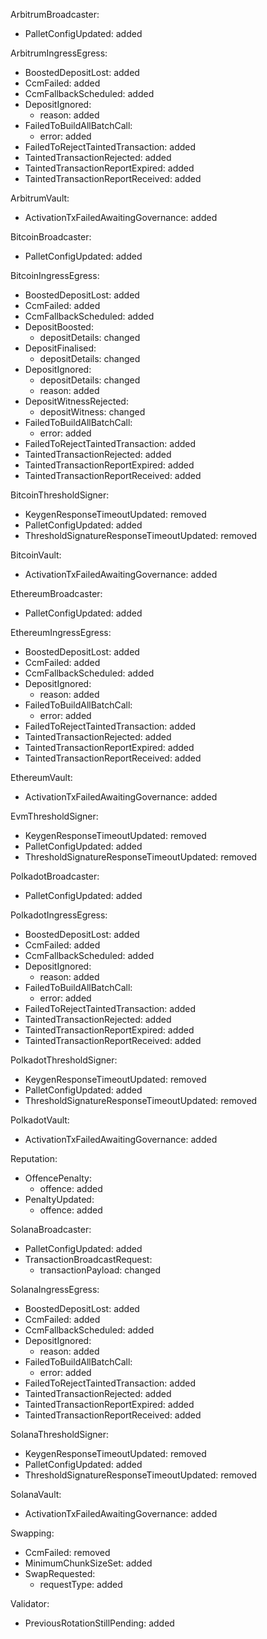 ArbitrumBroadcaster:
  - PalletConfigUpdated: added

ArbitrumIngressEgress:
  - BoostedDepositLost: added
  - CcmFailed: added
  - CcmFallbackScheduled: added
  - DepositIgnored:
    - reason: added
  - FailedToBuildAllBatchCall:
    - error: added
  - FailedToRejectTaintedTransaction: added
  - TaintedTransactionRejected: added
  - TaintedTransactionReportExpired: added
  - TaintedTransactionReportReceived: added

ArbitrumVault:
  - ActivationTxFailedAwaitingGovernance: added

BitcoinBroadcaster:
  - PalletConfigUpdated: added

BitcoinIngressEgress:
  - BoostedDepositLost: added
  - CcmFailed: added
  - CcmFallbackScheduled: added
  - DepositBoosted:
    - depositDetails: changed
  - DepositFinalised:
    - depositDetails: changed
  - DepositIgnored:
    - depositDetails: changed
    - reason: added
  - DepositWitnessRejected:
    - depositWitness: changed
  - FailedToBuildAllBatchCall:
    - error: added
  - FailedToRejectTaintedTransaction: added
  - TaintedTransactionRejected: added
  - TaintedTransactionReportExpired: added
  - TaintedTransactionReportReceived: added

BitcoinThresholdSigner:
  - KeygenResponseTimeoutUpdated: removed
  - PalletConfigUpdated: added
  - ThresholdSignatureResponseTimeoutUpdated: removed

BitcoinVault:
  - ActivationTxFailedAwaitingGovernance: added

EthereumBroadcaster:
  - PalletConfigUpdated: added

EthereumIngressEgress:
  - BoostedDepositLost: added
  - CcmFailed: added
  - CcmFallbackScheduled: added
  - DepositIgnored:
    - reason: added
  - FailedToBuildAllBatchCall:
    - error: added
  - FailedToRejectTaintedTransaction: added
  - TaintedTransactionRejected: added
  - TaintedTransactionReportExpired: added
  - TaintedTransactionReportReceived: added

EthereumVault:
  - ActivationTxFailedAwaitingGovernance: added

EvmThresholdSigner:
  - KeygenResponseTimeoutUpdated: removed
  - PalletConfigUpdated: added
  - ThresholdSignatureResponseTimeoutUpdated: removed

PolkadotBroadcaster:
  - PalletConfigUpdated: added

PolkadotIngressEgress:
  - BoostedDepositLost: added
  - CcmFailed: added
  - CcmFallbackScheduled: added
  - DepositIgnored:
    - reason: added
  - FailedToBuildAllBatchCall:
    - error: added
  - FailedToRejectTaintedTransaction: added
  - TaintedTransactionRejected: added
  - TaintedTransactionReportExpired: added
  - TaintedTransactionReportReceived: added

PolkadotThresholdSigner:
  - KeygenResponseTimeoutUpdated: removed
  - PalletConfigUpdated: added
  - ThresholdSignatureResponseTimeoutUpdated: removed

PolkadotVault:
  - ActivationTxFailedAwaitingGovernance: added

Reputation:
  - OffencePenalty:
    - offence: added
  - PenaltyUpdated:
    - offence: added

SolanaBroadcaster:
  - PalletConfigUpdated: added
  - TransactionBroadcastRequest:
    - transactionPayload: changed

SolanaIngressEgress:
  - BoostedDepositLost: added
  - CcmFailed: added
  - CcmFallbackScheduled: added
  - DepositIgnored:
    - reason: added
  - FailedToBuildAllBatchCall:
    - error: added
  - FailedToRejectTaintedTransaction: added
  - TaintedTransactionRejected: added
  - TaintedTransactionReportExpired: added
  - TaintedTransactionReportReceived: added

SolanaThresholdSigner:
  - KeygenResponseTimeoutUpdated: removed
  - PalletConfigUpdated: added
  - ThresholdSignatureResponseTimeoutUpdated: removed

SolanaVault:
  - ActivationTxFailedAwaitingGovernance: added

Swapping:
  - CcmFailed: removed
  - MinimumChunkSizeSet: added
  - SwapRequested:
    - requestType: added

Validator:
  - PreviousRotationStillPending: added
